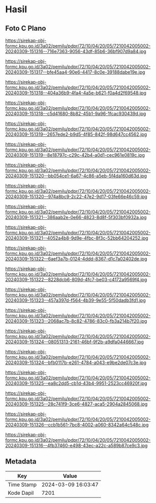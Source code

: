 # Hasil

## Foto C Plano

https://sirekap-obj-formc.kpu.go.id/3a02/pemilu/pdpr/72/10/04/20/05/7210042005002-20240309-151316--716e7363-9056-43df-85b6-36bf907d9a84.jpg

https://sirekap-obj-formc.kpu.go.id/3a02/pemilu/pdpr/72/10/04/20/05/7210042005002-20240309-151317--bfe45aa4-90e6-4417-8c0e-39188dabe19e.jpg

https://sirekap-obj-formc.kpu.go.id/3a02/pemilu/pdpr/72/10/04/20/05/7210042005002-20240309-151318--404a36b9-4fa4-4a5e-b621-f0a4d2f69548.jpg

https://sirekap-obj-formc.kpu.go.id/3a02/pemilu/pdpr/72/10/04/20/05/7210042005002-20240309-151318--c5d41680-8b82-45b1-9a96-1fcac930439d.jpg

https://sirekap-obj-formc.kpu.go.id/3a02/pemilu/pdpr/72/10/04/20/05/7210042005002-20240309-151319--2657ede2-b9d5-4f85-842f-98d647cc4562.jpg

https://sirekap-obj-formc.kpu.go.id/3a02/pemilu/pdpr/72/10/04/20/05/7210042005002-20240309-151319--8e18797c-c29c-42b4-a0d1-cec961e0819c.jpg

https://sirekap-obj-formc.kpu.go.id/3a02/pemilu/pdpr/72/10/04/20/05/7210042005002-20240309-151320--bb054ce1-6a67-4c86-a5eb-5f4da160d63d.jpg

https://sirekap-obj-formc.kpu.go.id/3a02/pemilu/pdpr/72/10/04/20/05/7210042005002-20240309-151320--974a8bc9-2c22-47e2-9d17-03fe66e46c59.jpg

https://sirekap-obj-formc.kpu.go.id/3a02/pemilu/pdpr/72/10/04/20/05/7210042005002-20240309-151321--386aab2e-0e66-4823-8d8f-5f303bf0932a.jpg

https://sirekap-obj-formc.kpu.go.id/3a02/pemilu/pdpr/72/10/04/20/05/7210042005002-20240309-151321--4052a4b8-9d9e-4fbc-8f3c-52bb64204252.jpg

https://sirekap-obj-formc.kpu.go.id/3a02/pemilu/pdpr/72/10/04/20/05/7210042005002-20240309-151322--6aef3a7b-0124-4ddd-8367-d1c7a02402de.jpg

https://sirekap-obj-formc.kpu.go.id/3a02/pemilu/pdpr/72/10/04/20/05/7210042005002-20240309-151322--8228dcb6-809d-4fc7-be03-c4172a9569f4.jpg

https://sirekap-obj-formc.kpu.go.id/3a02/pemilu/pdpr/72/10/04/20/05/7210042005002-20240309-151323--457a397d-f564-4b39-9e55-5f50dadb3fd1.jpg

https://sirekap-obj-formc.kpu.go.id/3a02/pemilu/pdpr/72/10/04/20/05/7210042005002-20240309-151323--2068ac7b-8c82-4786-83c0-fb3a214b7f20.jpg

https://sirekap-obj-formc.kpu.go.id/3a02/pemilu/pdpr/72/10/04/20/05/7210042005002-20240309-151324--08051313-2161-46bf-9f2b-a9dfa0446667.jpg

https://sirekap-obj-formc.kpu.go.id/3a02/pemilu/pdpr/72/10/04/20/05/7210042005002-20240309-151324--bfb0117b-e261-4784-a043-e9be2de07c3e.jpg

https://sirekap-obj-formc.kpu.go.id/3a02/pemilu/pdpr/72/10/04/20/05/7210042005002-20240309-151325--ea8c2dd5-cb1d-43b4-9951-2523cc46920f.jpg

https://sirekap-obj-formc.kpu.go.id/3a02/pemilu/pdpr/72/10/04/20/05/7210042005002-20240309-151325--28c741f9-3ce6-4827-aca5-2904a2845068.jpg

https://sirekap-obj-formc.kpu.go.id/3a02/pemilu/pdpr/72/10/04/20/05/7210042005002-20240309-151326--ccb1b561-7bc8-4002-a060-8342a64c548c.jpg

https://sirekap-obj-formc.kpu.go.id/3a02/pemilu/pdpr/72/10/04/20/05/7210042005002-20240309-151316--4fb37460-e498-43ec-a22c-a589b87ce9c3.jpg


## Metadata

| Key        | Value               |
| ---------- | ------------------- |
| Time Stamp | 2024-03-09 16:03:47 |
| Kode Dapil | 7201                |



